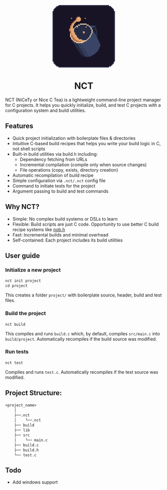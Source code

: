 <div align="center">
    <img src="assets/LOGO.png", width="200"/>
    <h1>NCT</h1>
</div>

NCT (NiCeTy or Nice C Tea) is a lightweight command-line project manager for C projects. It helps you quickly initialize, build, and test C projects with a configuration system and build utilities.

## Features
- Quick project initialization with boilerplate files & directories
- Intuitive C-based build recipes that helps you write your build logic in C, not shell scripts
- Built-in build utilities via build.h including:
    - Dependency fetching from URLs
    - Incremental compilation (compile only when source changes)
    - File operations (copy, exists, directory creation)
- Automatic recompilation of build recipe
- Simple configuration via `.nct/.nct` config file
- Command to initiate tests for the project
- Argument passing to build and test commands

## Why NCT?
- Simple: No complex build systems or DSLs to learn
- Flexible: Build scripts are just C code. Opportunity to use better C build recipe systems like [nob.h](https://github.com/tsoding/nob.h)
- Fast: Incremental builds and minimal overhead
- Self-contained: Each project includes its build utilities

## User guide
### Initialize a new project
```
nct init project
cd project
```
This creates a folder `project/` with boilerplate source, header, build and test files.
### Build the project
```
nct build
```
This compiles and runs `build.c` which, by default, compiles `src/main.c` into `build/project`. 
Automatically recompiles if the build source was modified.
### Run tests
```
nct test
```
Compiles and runs `test.c`. Automatically recompiles if the test source was modified.

## Project Structure:
```
<project_name>
    │
    ├──.nct
    │    └──.nct
    ├── build
    ├── lib
    ├── src
    │    └── main.c
    ├── build.c
    ├── build.h
    └── test.c
```

## Todo

- Add windows support
